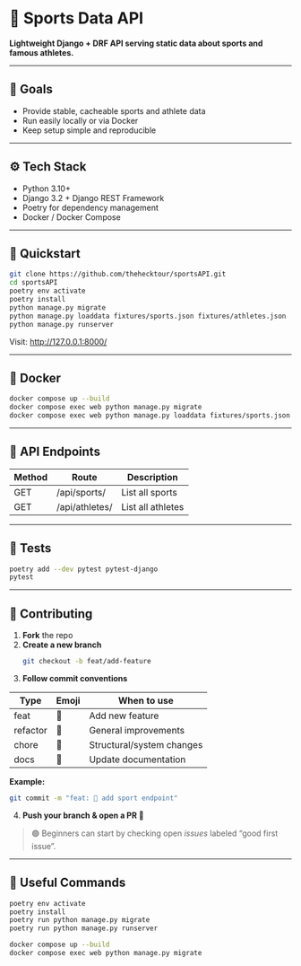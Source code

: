 # 🏅 Sports Data API

**Lightweight Django + DRF API serving static data about sports and famous athletes.**

---

## 🎯 Goals

- Provide stable, cacheable sports and athlete data  
- Run easily locally or via Docker  
- Keep setup simple and reproducible  

---

## ⚙️ Tech Stack

- Python 3.10+  
- Django 3.2 + Django REST Framework  
- Poetry for dependency management  
- Docker / Docker Compose  

---

## 🚀 Quickstart

```bash
git clone https://github.com/thehecktour/sportsAPI.git
cd sportsAPI
poetry env activate
poetry install
python manage.py migrate
python manage.py loaddata fixtures/sports.json fixtures/athletes.json
python manage.py runserver
```

Visit: http://127.0.0.1:8000/

---

## 🐳 Docker

```bash
docker compose up --build
docker compose exec web python manage.py migrate
docker compose exec web python manage.py loaddata fixtures/sports.json fixtures/athletes.json
```

---

## 📡 API Endpoints

| Method | Route | Description |
|--------|--------|-------------|
| GET | /api/sports/ | List all sports |
| GET | /api/athletes/ | List all athletes |

---

## 🧪 Tests

```bash
poetry add --dev pytest pytest-django
pytest
```

---

## 🤝 Contributing

1. **Fork** the repo  
2. **Create a new branch**  
   ```bash
   git checkout -b feat/add-feature
   ```
3. **Follow commit conventions**

| Type | Emoji | When to use |
|------|--------|-------------|
| feat | 🦅 | Add new feature |
| refactor | 🐝 | General improvements |
| chore | 🦁 | Structural/system changes |
| docs | 🐙 | Update documentation |

**Example:**
```bash
git commit -m "feat: 🦅 add sport endpoint"
```

4. **Push your branch & open a PR 🚀**

> 🟢 Beginners can start by checking open *issues* labeled “good first issue”.

---

## 📘 Useful Commands

```bash
poetry env activate
poetry install
poetry run python manage.py migrate
poetry run python manage.py runserver
```

```bash
docker compose up --build
docker compose exec web python manage.py migrate
```
